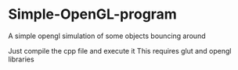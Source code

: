 # Simple-OpenGL-program
A simple opengl simulation of some objects bouncing around

Just compile the cpp file and execute it
This requires glut and opengl libraries

